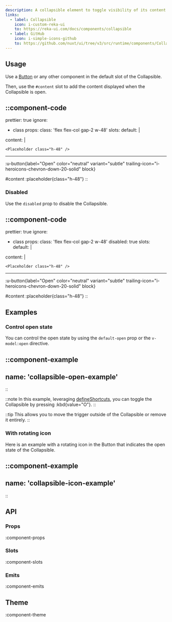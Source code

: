 ```yaml
---
description: A collapsible element to toggle visibility of its content.
links:
  - label: Collapsible
    icon: i-custom-reka-ui
    to: https://reka-ui.com/docs/components/collapsible
  - label: GitHub
    icon: i-simple-icons-github
    to: https://github.com/nuxt/ui/tree/v3/src/runtime/components/Collapsible.vue
---
```


## Usage

Use a [Button](/components/button) or any other component in the default slot of the Collapsible.

Then, use the `#content` slot to add the content displayed when the Collapsible is open.

::component-code
---
prettier: true
ignore:
  - class
props:
  class: 'flex flex-col gap-2 w-48'
slots:
  default: |

    <UButton label="Open" color="neutral" variant="subtle" trailing-icon="i-heroicons-chevron-down-20-solid" block />

  content: |

    <Placeholder class="h-48" />
---

:u-button{label="Open" color="neutral" variant="subtle" trailing-icon="i-heroicons-chevron-down-20-solid" block}

#content
:placeholder{class="h-48"}
::

### Disabled

Use the `disabled` prop to disable the Collapsible.

::component-code
---
prettier: true
ignore:
  - class
props:
  class: 'flex flex-col gap-2 w-48'
  disabled: true
slots:
  default: |

    <UButton label="Open" color="neutral" variant="subtle" trailing-icon="i-heroicons-chevron-down-20-solid" block />

  content: |

    <Placeholder class="h-48" />
---

:u-button{label="Open" color="neutral" variant="subtle" trailing-icon="i-heroicons-chevron-down-20-solid" block}

#content
:placeholder{class="h-48"}
::

## Examples

### Control open state

You can control the open state by using the `default-open` prop or the `v-model:open` directive.

::component-example
---
name: 'collapsible-open-example'
---
::

::note
In this example, leveraging [defineShortcuts](/composables/define-shortcuts), you can toggle the Collapsible by pressing :kbd{value="O"}.
::

::tip
This allows you to move the trigger outside of the Collapsible or remove it entirely.
::

### With rotating icon

Here is an example with a rotating icon in the Button that indicates the open state of the Collapsible.

::component-example
---
name: 'collapsible-icon-example'
---
::

## API

### Props

:component-props

### Slots

:component-slots

### Emits

:component-emits

## Theme

:component-theme

